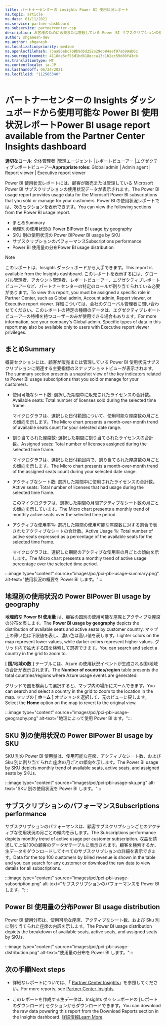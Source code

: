 ```yaml
---
title: パートナーセンターの insights Power BI 使用状況レポート
ms.topic: article
ms.date: 01/11/2021
ms.service: partner-dashboard
ms.subservice: partnercenter-csp
description: お客様のために販売または管理している Power BI サブスクリプションの使用状況について、お客様がどのように改善できるかをご確認ください。
author: shganesh-dev
ms.author: shganesh
ms.localizationpriority: medium
ms.openlocfilehash: 75aa86ebc768b9d6d252a29eb84aef97ab99ab0c
ms.sourcegitcommit: 4118de5cf55d1bd618ecca13c1b2ec59d80f43db
ms.translationtype: MT
ms.contentlocale: ja-JP
ms.lasthandoff: 06/24/2021
ms.locfileid: "112565340"
---
```

# <a name="power-bi-usage-report-available-from-the-partner-center-insights-dashboard"></a><span data-ttu-id="ea28e-103">パートナーセンターの Insights ダッシュボードから使用可能な Power BI 使用状況レポート</span><span class="sxs-lookup"><span data-stu-id="ea28e-103">Power BI usage report available from the Partner Center Insights dashboard</span></span>

<span data-ttu-id="ea28e-104">**適切なロール**: 全体管理者 |管理エージェント |レポートビューアー |エグゼクティブレポートビューアー</span><span class="sxs-lookup"><span data-stu-id="ea28e-104">**Appropriate roles**: Global admin | Admin agent | Report viewer | Executive report viewer</span></span>

<span data-ttu-id="ea28e-105">Power BI 使用状況レポートには、顧客が販売または管理している Microsoft Power BI サブスクリプションの使用状況データが表示されます。</span><span class="sxs-lookup"><span data-stu-id="ea28e-105">The Power BI usage report provides usage data for the Microsoft Power BI subscriptions that you sold or manage for your customers.</span></span> <span data-ttu-id="ea28e-106">Power BI の使用状況レポートでは、次のセクションを表示できます。</span><span class="sxs-lookup"><span data-stu-id="ea28e-106">You can view the following sections from the Power BI usage report.</span></span>

- <span data-ttu-id="ea28e-107">まとめ</span><span class="sxs-lookup"><span data-stu-id="ea28e-107">Summary</span></span>
- <span data-ttu-id="ea28e-108">地理別の使用状況の Power BI</span><span class="sxs-lookup"><span data-stu-id="ea28e-108">Power BI usage by geography</span></span>
- <span data-ttu-id="ea28e-109">SKU 別の使用状況の Power BI</span><span class="sxs-lookup"><span data-stu-id="ea28e-109">Power BI usage by SKU</span></span>
- <span data-ttu-id="ea28e-110">サブスクリプションのパフォーマンス</span><span class="sxs-lookup"><span data-stu-id="ea28e-110">Subscriptions performance</span></span>
- <span data-ttu-id="ea28e-111">Power BI 使用量の分布</span><span class="sxs-lookup"><span data-stu-id="ea28e-111">Power BI usage distribution</span></span>

 > [!NOTE]
 > <span data-ttu-id="ea28e-112">このレポートは、Insights ダッシュボードから入手できます。</span><span class="sxs-lookup"><span data-stu-id="ea28e-112">This report is available from the Insights dashboard.</span></span> <span data-ttu-id="ea28e-113">このレポートを表示するには、グローバル管理者、アカウント管理者、レポートビューアー、エグゼクティブレポートビューアーなど、パートナーセンターの特定のロールが割り当てられている必要があります。</span><span class="sxs-lookup"><span data-stu-id="ea28e-113">To view this report, you must be assigned a specific role in Partner Center, such as Global admin, Account admin, Report viewer, or Executive report viewer.</span></span> <span data-ttu-id="ea28e-114">詳細については、会社のグローバル管理者に問い合わせてください。このレポートの特定の種類のデータは、エグゼクティブレポートビューアーの特権を持つユーザーのみが使用できる場合もあります。</span><span class="sxs-lookup"><span data-stu-id="ea28e-114">For more information, see your company's Global admin. Specific types of data in this report may also be available only to users with Executive report viewer privileges.</span></span>

## <a name="summary"></a><span data-ttu-id="ea28e-115">まとめ</span><span class="sxs-lookup"><span data-stu-id="ea28e-115">Summary</span></span>

<span data-ttu-id="ea28e-116">概要セクションには、顧客が販売または管理している Power BI 使用状況サブスクリプションに関連する主要指標のスナップショットビューが表示されます。</span><span class="sxs-lookup"><span data-stu-id="ea28e-116">The summary section presents a snapshot view of the key indicators related to Power BI usage subscriptions that you sold or manage for your customers.</span></span> 

- <span data-ttu-id="ea28e-117">使用可能なシート数: 選択した期間中に販売されたライセンスの合計数。</span><span class="sxs-lookup"><span data-stu-id="ea28e-117">Available seats: Total number of licenses sold during the selected time frame.</span></span>

   <span data-ttu-id="ea28e-118">マイクログラフは、選択した日付範囲について、使用可能な座席数の月ごとの傾向を示します。</span><span class="sxs-lookup"><span data-stu-id="ea28e-118">The Micro chart presents a month-over-month trend of available seats count for your selected date range.</span></span>

- <span data-ttu-id="ea28e-119">割り当てられた座席数: 選択した期間に割り当てられたライセンスの合計数。</span><span class="sxs-lookup"><span data-stu-id="ea28e-119">Assigned seats: Total number of licenses assigned during the selected time frame.</span></span>

   <span data-ttu-id="ea28e-120">マイクログラフは、選択した日付範囲内で、割り当てられた座席数の月ごとの傾向を示します。</span><span class="sxs-lookup"><span data-stu-id="ea28e-120">The Micro chart presents a month-over-month trend of the assigned seats count during your selected date range.</span></span>

- <span data-ttu-id="ea28e-121">アクティブなシート数: 選択した期間中に使用されたライセンスの合計数。</span><span class="sxs-lookup"><span data-stu-id="ea28e-121">Active seats: Total number of licenses that had usage during the selected time frame.</span></span> 

   <span data-ttu-id="ea28e-122">このマイクログラフは、選択した期間の月間アクティブなシート数の月ごとの傾向を示しています。</span><span class="sxs-lookup"><span data-stu-id="ea28e-122">The Micro chart presents a monthly trend of monthly active seats over the selected time period.</span></span>

- <span data-ttu-id="ea28e-123">アクティブな使用率%: 選択した期間の使用可能な座席数に対する割合で表されたアクティブなシートの合計数。</span><span class="sxs-lookup"><span data-stu-id="ea28e-123">Active Usage %: Total number of active seats expressed as a percentage of the available seats for the selected time frame.</span></span> 

   <span data-ttu-id="ea28e-124">マイクログラフは、選択した期間のアクティブな使用率の月ごとの傾向を示します。</span><span class="sxs-lookup"><span data-stu-id="ea28e-124">The Micro chart presents a monthly trend of active usage percentage over the selected time period.</span></span>

:::image type="content" source="images/pci/pci-pbi-usage-summary.png" alt-text="使用状況の概要を Power BI します。":::

## <a name="power-bi-usage-by-geography"></a><span data-ttu-id="ea28e-126">地理別の使用状況の Power BI</span><span class="sxs-lookup"><span data-stu-id="ea28e-126">Power BI usage by geography</span></span>

<span data-ttu-id="ea28e-127">**地理的な Power BI 使用量** は、顧客の国別の使用可能な座席とアクティブな座席の分布を表します。</span><span class="sxs-lookup"><span data-stu-id="ea28e-127">The **Power BI usage by geography** depicts the distribution of available seats and active seats by customer country.</span></span> <span data-ttu-id="ea28e-128">マップ上の薄い色は下限値を表し、濃い色は高い値を表します。</span><span class="sxs-lookup"><span data-stu-id="ea28e-128">Lighter colors on the map represent lower values, while darker colors represent higher values.</span></span> <span data-ttu-id="ea28e-129">グリッド内で拡大する国を検索して選択できます。</span><span class="sxs-lookup"><span data-stu-id="ea28e-129">You can search and select a country in the grid to zoom to.</span></span>

<span data-ttu-id="ea28e-130">[ **国/地域の数** ] テーブルには、Azure の使用状況イベントが生成される国/地域の合計が表示されます。</span><span class="sxs-lookup"><span data-stu-id="ea28e-130">The **Number of countries/region** table presents the total countries/regions where Azure usage events are generated.</span></span>

<span data-ttu-id="ea28e-131">グリッドで国を検索して選択すると、マップ内の場所にズームできます。</span><span class="sxs-lookup"><span data-stu-id="ea28e-131">You can search and select a country in the grid to zoom to the location in the map.</span></span> <span data-ttu-id="ea28e-132">マップの [ **ホーム** ] オプションを選択して、元のビューに戻します。</span><span class="sxs-lookup"><span data-stu-id="ea28e-132">Select the **Home** option on the map to revert to the original view.</span></span>

:::image type="content" source="images/pci/pci-pbi-usage-geography.png" alt-text="地理によって使用 Power BI ます。":::

## <a name="power-bi-usage-by-sku"></a><span data-ttu-id="ea28e-134">SKU 別の使用状況の Power BI</span><span class="sxs-lookup"><span data-stu-id="ea28e-134">Power BI usage by SKU</span></span>

<span data-ttu-id="ea28e-135">SKU 別の Power BI 使用量は、使用可能な座席、アクティブなシート数、および Sku 別に割り当てられた座席の月ごとの傾向を示します。</span><span class="sxs-lookup"><span data-stu-id="ea28e-135">The Power BI usage by SKU depicts monthly trend of available seats, active seats, and assigned seats by SKUs.</span></span>

:::image type="content" source="images/pci/pci-pbi-usage-sku.png" alt-text="SKU 別の使用状況を Power BI します。":::

## <a name="subscriptions-performance"></a><span data-ttu-id="ea28e-137">サブスクリプションのパフォーマンス</span><span class="sxs-lookup"><span data-stu-id="ea28e-137">Subscriptions performance</span></span>

<span data-ttu-id="ea28e-138">サブスクリプションのパフォーマンスは、顧客サブスクリプションごとのアクティブな使用状況の月ごとの傾向を示します。</span><span class="sxs-lookup"><span data-stu-id="ea28e-138">The Subscriptions performance depicts monthly trend of active usage per customer subscription.</span></span> <span data-ttu-id="ea28e-139">収益を請求して上位100の顧客のデータがテーブルに表示されます。顧客を検索するか、生データをダウンロードしてすべてのサブスクリプションの詳細を表示できます。</span><span class="sxs-lookup"><span data-stu-id="ea28e-139">Data for the top 100 customers by billed revenue is shown in the table and you can search for any customer or download the raw data to view details for all subscriptions.</span></span>

:::image type="content" source="images/pci/pci-pbi-usage-subscription.png" alt-text="サブスクリプションのパフォーマンスを Power BI します。":::

## <a name="power-bi-usage-distribution"></a><span data-ttu-id="ea28e-141">Power BI 使用量の分布</span><span class="sxs-lookup"><span data-stu-id="ea28e-141">Power BI usage distribution</span></span>

<span data-ttu-id="ea28e-142">Power BI 使用分布は、使用可能な座席、アクティブなシート数、および Sku 別に割り当てられた座席の内訳を示します。</span><span class="sxs-lookup"><span data-stu-id="ea28e-142">The Power BI usage distribution depicts the breakdown of available seats, active seats, and assigned seats by SKUs.</span></span>

:::image type="content" source="images/pci/pci-pbi-usage-distribution.png" alt-text="使用量の分布を Power BI します。":::

## <a name="next-steps"></a><span data-ttu-id="ea28e-144">次の手順</span><span class="sxs-lookup"><span data-stu-id="ea28e-144">Next steps</span></span>

- <span data-ttu-id="ea28e-145">詳細なレポートについては、「 [Partner Center Insights](partner-center-insights.md)」を参照してください。</span><span class="sxs-lookup"><span data-stu-id="ea28e-145">For more reports, see [Partner Center Insights](partner-center-insights.md).</span></span>

- <span data-ttu-id="ea28e-146">このレポートを作成する生データは、Insights ダッシュボードの [レポートのダウンロード] セクションからダウンロードできます。</span><span class="sxs-lookup"><span data-stu-id="ea28e-146">You can download the raw data powering this report from the Download Reports section in the Insights dashboard.</span></span> [<span data-ttu-id="ea28e-147">詳細情報</span><span class="sxs-lookup"><span data-stu-id="ea28e-147">Learn More</span></span>](pci-download-reports.md) 
